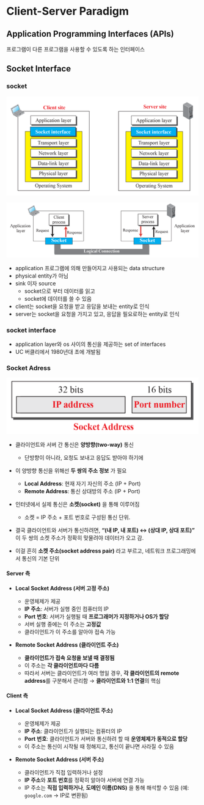 # Client-Server Paradigm

## Application Programming Interfaces (APIs)

프로그램이 다른 프로그램을 사용할 수 있도록 하는 인터페이스

## Socket Interface

### socket

![position of socket interface](../screenshots/2.2.1.png)

![use of socket in process communication](../screenshots/2.2.2.png)

- application 프로그램에 의해 만들어지고 사용되는 data structure
- physical entity가 아님
- sink 이자 source
  - socket으로 부터 데이터를 읽고
  - socket에 데이터를 쓸 수 있음
- client는 socket을 요청을 받고 응답을 보내는 entity로 인식
- server는 socket을 요청을 가지고 있고, 응답을 필요로하는 entity로 인식

### socket interface

- application layer와 os 사이의 통신을 제공하는 set of interfaces
- UC 버클리에서 1980년대 초에 개발됨

### Socket Adress

![socket address](../screenshots/2.2.3.png)

- 클라이언트와 서버 간 통신은 **양방향(two-way)** 통신

  - 단방향이 아니라, 요청도 보내고 응답도 받아야 하기에

- 이 양방향 통신을 위해선 **두 쌍의 주소 정보** 가 필요

  - **Local Address**: 현재 자기 자신의 주소 (IP + Port)
  - **Remote Address**: 통신 상대방의 주소 (IP + Port)

- 인터넷에서 실제 통신은 **소켓(socket)** 을 통해 이루어짐

  - 소켓 = IP 주소 + 포트 번호로 구성된 통신 단위.

- 결국 클라이언트와 서버가 통신하려면, **“(내 IP, 내 포트) ↔ (상대 IP, 상대 포트)”** 이 두 쌍의 소켓 주소가 정확히 맞물려야 데이터가 오고 감.

- 이걸 흔히 **소켓 주소(socket address pair)** 라고 부르고, 네트워크 프로그래밍에서 통신의 기본 단위

#### Server 측

- **Local Socket Address (서버 고정 주소)**

  - 운영체제가 제공
  - **IP 주소**: 서버가 실행 중인 컴퓨터의 IP
  - **Port 번호**: 서버가 실행될 때 **프로그래머가 지정하거나 OS가 할당**
  - 서버 실행 중에는 이 주소는 **고정값**
  - 클라이언트가 이 주소를 알아야 접속 가능

- **Remote Socket Address (클라이언트 주소)**
  - **클라이언트가 접속 요청을 보낼 때 결정됨**
  - 이 주소는 **각 클라이언트마다 다름**
  - 따라서 서버는 클라이언트가 여러 명일 경우, **각 클라이언트의 remote address**를 구분해서 관리함 → **클라이언트와 1:1 연결**의 핵심

#### Client 측

- **Local Socket Address (클라이언트 주소)**

  - 운영체제가 제공
  - **IP 주소**: 클라이언트가 실행되는 컴퓨터의 IP
  - **Port 번호**: 클라이언트가 서버와 통신하려 할 때 **운영체제가 동적으로 할당**
  - 이 주소는 통신이 시작될 때 정해지고, 통신이 끝나면 사라질 수 있음

- **Remote Socket Address (서버 주소)**
  - 클라이언트가 직접 입력하거나 설정
  - **IP 주소**와 **포트 번호**를 정확히 알아야 서버에 연결 가능
  - IP 주소는 **직접 입력하거나**, **도메인 이름(DNS)** 을 통해 해석할 수 있음 (예: `google.com` → IP로 변환됨)
